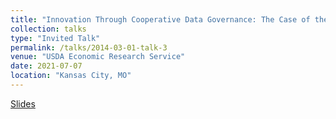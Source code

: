 ```yaml
---
title: "Innovation Through Cooperative Data Governance: The Case of the US Dairy Sector"
collection: talks
type: "Invited Talk"
permalink: /talks/2014-03-01-talk-3
venue: "USDA Economic Research Service"
date: 2021-07-07
location: "Kansas City, MO"
---
```


[Slides](http://jphutch.github.io/files/ERS_Brown_Bag.pdf)